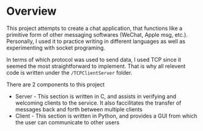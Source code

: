 # Overview
This project attempts to create a chat application, that functions like a primitive form of other messaging softwares (WeChat, Apple msg, etc.). Personally, I used it to practice writing in different languages as well as experimenting with socket programing. 

In terms of which protocol was used to send data, I used TCP since it seemed the most straightforward to implement. That is why all relevent code is written under the `/TCPClientServer` folder. 

There are 2 components to this project
* Server - This section is written in C, and assists in verifying and welcoming clients to the service. It also faccilitates the transfer of messages back and forth between multiple clients
* Client - This section is written in Python, and provides a GUI from which the user can communicate to other users
